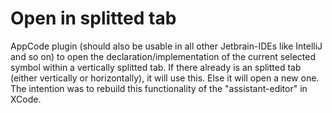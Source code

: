 # Open in splitted tab
AppCode plugin (should also be usable in all other Jetbrain-IDEs like IntelliJ and so on) to open the declaration/implementation of the current selected symbol within a vertically splitted tab. If there already is an splitted tab (either vertically or horizontally), it will use this. Else it will open a new one. The intention was to rebuild this functionality of the "assistant-editor" in XCode.